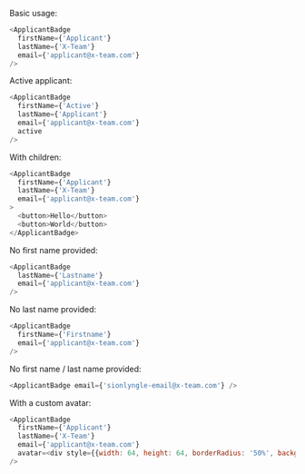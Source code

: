 Basic usage:

```js
<ApplicantBadge
  firstName={'Applicant'}
  lastName={'X-Team'}
  email={'applicant@x-team.com'}
/>
```

Active applicant:

```js
<ApplicantBadge
  firstName={'Active'}
  lastName={'Applicant'}
  email={'applicant@x-team.com'}
  active
/>
```

With children:

```js
<ApplicantBadge
  firstName={'Applicant'}
  lastName={'X-Team'}
  email={'applicant@x-team.com'}
>
  <button>Hello</button>
  <button>World</button>
</ApplicantBadge>
```

No first name provided:

```js
<ApplicantBadge
  lastName={'Lastname'}
  email={'applicant@x-team.com'}
/>
```

No last name provided:

```js
<ApplicantBadge
  firstName={'Firstname'}
  email={'applicant@x-team.com'}
/>
```

No first name / last name provided:

```js
<ApplicantBadge email={'sionlyngle-email@x-team.com'} />
```

With a custom avatar:

```js
<ApplicantBadge
  firstName={'Applicant'}
  lastName={'X-Team'}
  email={'applicant@x-team.com'}
  avatar=<div style={{width: 64, height: 64, borderRadius: '50%', background: 'orange' }} />
/>
```
